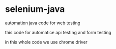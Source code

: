 # selenium-java
automation java code for web testing 

this code for automatice api testing and form testing 

in this whole code we use chrome driver
